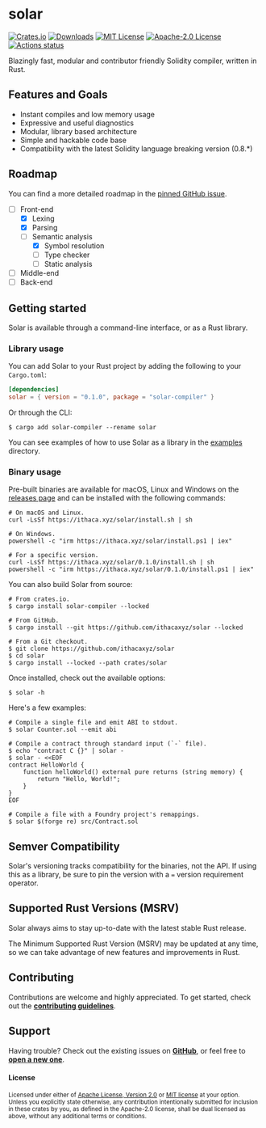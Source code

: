 # solar

[![Crates.io](https://img.shields.io/crates/v/solar-compiler.svg)](https://crates.io/crates/solar-compiler)
[![Downloads](https://img.shields.io/crates/d/solar-compiler)](https://crates.io/crates/solar-compiler)
[![MIT License](https://img.shields.io/badge/license-MIT-blue.svg)](/LICENSE-MIT)
[![Apache-2.0 License](https://img.shields.io/badge/license-Apache--2.0-blue.svg)](/LICENSE-APACHE)
[![Actions status](https://github.com/ithacaxyz/solar/workflows/CI/badge.svg)](https://github.com/ithacaxyz/solar/actions)

Blazingly fast, modular and contributor friendly Solidity compiler, written in Rust.

## Features and Goals

- Instant compiles and low memory usage
- Expressive and useful diagnostics
- Modular, library based architecture
- Simple and hackable code base
- Compatibility with the latest Solidity language breaking version (0.8.*)

## Roadmap

You can find a more detailed roadmap in the [pinned GitHub issue](https://github.com/ithacaxyz/solar/issues/1).

- [ ] Front-end
  - [x] Lexing
  - [x] Parsing
  - [ ] Semantic analysis
    - [x] Symbol resolution 
    - [ ] Type checker
    - [ ] Static analysis
- [ ] Middle-end
- [ ] Back-end

## Getting started

Solar is available through a command-line interface, or as a Rust library.

### Library usage

You can add Solar to your Rust project by adding the following to your `Cargo.toml`:

```toml
[dependencies]
solar = { version = "0.1.0", package = "solar-compiler" }
```

Or through the CLI:

```console
$ cargo add solar-compiler --rename solar
```

You can see examples of how to use Solar as a library in the [examples](/examples) directory.

### Binary usage

Pre-built binaries are available for macOS, Linux and Windows on the [releases page](https://github.com/ithacaxyz/solar/releases)
and can be installed with the following commands:

```console
# On macOS and Linux.
curl -LsSf https://ithaca.xyz/solar/install.sh | sh

# On Windows.
powershell -c "irm https://ithaca.xyz/solar/install.ps1 | iex"

# For a specific version.
curl -LsSf https://ithaca.xyz/solar/0.1.0/install.sh | sh
powershell -c "irm https://ithaca.xyz/solar/0.1.0/install.ps1 | iex"
```

You can also build Solar from source:

```console
# From crates.io.
$ cargo install solar-compiler --locked

# From GitHub.
$ cargo install --git https://github.com/ithacaxyz/solar --locked

# From a Git checkout.
$ git clone https://github.com/ithacaxyz/solar
$ cd solar
$ cargo install --locked --path crates/solar
```

Once installed, check out the available options:

```console
$ solar -h
```

Here's a few examples:

```console
# Compile a single file and emit ABI to stdout.
$ solar Counter.sol --emit abi

# Compile a contract through standard input (`-` file).
$ echo "contract C {}" | solar -
$ solar - <<EOF
contract HelloWorld {
    function helloWorld() external pure returns (string memory) {
        return "Hello, World!";
    }
}
EOF

# Compile a file with a Foundry project's remappings.
$ solar $(forge re) src/Contract.sol
```

## Semver Compatibility

Solar's versioning tracks compatibility for the binaries, not the API.
If using this as a library, be sure to pin the version with a `=` version requirement operator.

## Supported Rust Versions (MSRV)

Solar always aims to stay up-to-date with the latest stable Rust release.

The Minimum Supported Rust Version (MSRV) may be updated at any time, so we can take advantage of new features and improvements in Rust.

## Contributing

Contributions are welcome and highly appreciated. To get started, check out the
[**contributing guidelines**](/CONTRIBUTING.md).

## Support

Having trouble? Check out the existing issues on [**GitHub**](https://github.com/ithacaxyz/solar/issues),
or feel free to [**open a new one**](https://github.com/ithacaxyz/solar/issues/new).

#### License

<sup>
Licensed under either of <a href="LICENSE-APACHE">Apache License, Version
2.0</a> or <a href="LICENSE-MIT">MIT license</a> at your option.
</sup>

<br>

<sub>
Unless you explicitly state otherwise, any contribution intentionally submitted
for inclusion in these crates by you, as defined in the Apache-2.0 license,
shall be dual licensed as above, without any additional terms or conditions.
</sub>

